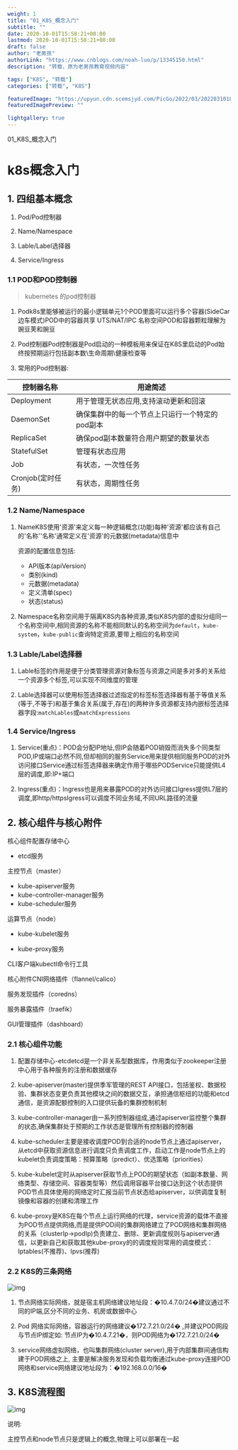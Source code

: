 ```yaml
---
weight: 1
title: "01_K8S_概念入门"
subtitle: ""
date: 2020-10-01T15:58:21+08:00
lastmod: 2020-10-01T15:58:21+08:00
draft: false
author: "老男孩"
authorLink: "https://www.cnblogs.com/noah-luo/p/13345150.html"
description: "转载，原为老男孩教育视频内容"

tags: ["K8S", "转载"]
categories: ["转载", "K8S"]

featuredImage: "https://upyun.cdn.scemsjyd.com/PicGo/2022/03/20220310183424.png"
featuredImagePreview: ""

lightgallery: true
---
```


01_K8S_概念入门
<!--more-->

# k8s概念入门


## 1. 四组基本概念

1. Pod/Pod控制器

2. Name/Namespace

3. Lable/Label选择器

4. Service/Ingress

###  1.1 POD和POD控制器

> kubernetes 的pod控制器

1. Podk8s里能够被运行的最小逻辑单元1个POD里面可以运行多个容器(SideCar 边车模式)POD中的容器共享 UTS/NAT/IPC 名称空间POD和容器颗粒理解为豌豆荚和豌豆

2. Pod控制器Pod控制器是Pod启动的一种模板用来保证在K8S里启动的Pod始终按预期运行包括副本数\生命周期\健康检查等

3. 常用的Pod控制器:

| 控制器名称        | 用途简述                                        |
| ----------------- | ----------------------------------------------- |
| Deployment        | 用于管理无状态应用,支持滚动更新和回滚           |
| DaemonSet         | 确保集群中的每一个节点上只运行一个特定的pod副本 |
| ReplicaSet        | 确保pod副本数量符合用户期望的数量状态           |
| StatefulSet       | 管理有状态应用                                  |
| Job               | 有状态，一次性任务                              |
| Cronjob(定时任务) | 有状态，周期性任务                              |

###  1.2 Name/Namespace

1. NameK8S使用'资源'来定义每一种逻辑概念(功能)每种'资源'都应该有自己的'名称''名称'通常定义在'资源'的元数据(metadata)信息中

   资源的配置信息包括:

   - API版本(apiVersion)
   - 类别(kind)
   - 元数据(metadata)
   - 定义清单(spec)
   - 状态(status)

2. Namespace名称空间用于隔离K8S内各种资源,类似K8S内部的虚拟分组同一个名称空间中,相同资源的名称不能相同默认的名称空间为`default`，`kube-system`，`kube-public`查询特定资源,要带上相应的名称空间

###  1.3 Lable/Label选择器

1. Lable标签的作用是便于分类管理资源对象标签与资源之间是多对多的关系给一个资源多个标签,可以实现不同维度的管理

2. Lable选择器可以使用标签选择器过滤指定的标签标签选择器有基于等值关系(等于,不等于)和基于集合关系(属于,存在)的两种许多资源都支持内嵌标签选择器字段:`matchLables`或`matchExpressions`

###  1.4 Service/Ingress

1. Service(重点)：POD会分配IP地址,但IP会随着POD销毁而消失多个同类型POD,IP或端口必然不同,但却相同的服务Service用来提供相同服务POD的对外访问接口Service通过标签选择器来确定作用于哪些PODService只能提供L4层的调度,即:IP+端口

2. Ingress(重点)：Ingress也是用来暴露POD的对外访问接口Igress提供L7层的调度,即http/httpsIgress可以调度不同业务域,不同URL路径的流量

## 2. 核心组件与核心附件

核心组件配置存储中心

- etcd服务

主控节点（master）

- kube-apiserver服务
- kube-controller-manager服务
- kube-scheduler服务

运算节点（node）

- kube-kubelet服务

- kube-proxy服务

CLI客户端kubectl命令行工具

核心附件CNI网络插件（flannel/calico）

服务发现插件（coredns）

服务暴露插件（traefik）

GUI管理插件（dashboard）

###  2.1 核心组件功能

1. 配置存储中心-etcdetcd是一个非关系型数据库，作用类似于zookeeper注册中心用于各种服务的注册和数据缓存

2. kube-apiserver(master)提供季军管理的REST API接口，包括鉴权、数据校验、集群状态变更负责其他模块之间的数据交互，承担通信枢纽的功能和etcd通信，是资源配额控制的入口提供玩备的集群控制机制

3. kube-controller-manager由一系列控制器组成,通过apiserver监控整个集群的状态,确保集群处于预期的工作状态是管理所有控制器的控制器

4. kube-scheduler主要是接收调度POD到合适的node节点上通过apiserver，从etcd中获取资源信息进行调度只负责调度工作，启动工作是node节点上的kubelet负责调度策略：预算策略（predict）、优选策略（priorities）

5. kube-kubelet定时从apiserver获取节点上POD的期望状态（如副本数量、网络类型、存储空间、容器类型等）然后调用容器平台接口达到这个状态提供POD节点具体使用的网络定时汇报当前节点状态给apiserver，以供调度复制镜像和容器的创建和清理工作

6. kube-proxy是K8S在每个节点上运行网络的代理，service资源的载体不直接为POD节点提供网络,而是提供POD间的集群网络建立了POD网络和集群网络的关系（clusterIp->podIp)负责建立、删除、更新调度规则与apiserver通信，以更新自己和获取其他kube-proxy的的调度规则常用的调度模式：Iptables(不推荐)、Ipvs(推荐)

###  2.2 K8S的三条网络

![img](https://upyun.cdn.scemsjyd.com/PicGo/2022/03/1610091667294-c229f4bb-88ed-480d-b865-49ffad828651.png)

1. 节点网络实际网络，就是宿主机网络建议地址段：�10.4.7.0/24�建议通过不同的IP端,区分不同的业务、机房或数据中心

2. Pod 网络实际网络，容器运行的网络建议�172.7.21.0/24� ,并建议POD网段与节点IP绑定如: 节点IP为�10.4.7.21�，则POD网络为�172.7.21.0/24�

3. service网络虚拟网络，也叫集群网络(cluster server),用于内部集群间通信构建于POD网络之上, 主要是解决服务发现和负载均衡通过kube-proxy连接POD网络和service网络建议地址段为：�192.168.0.0/16�



##  3. K8S流程图

![img](https://upyun.cdn.scemsjyd.com/PicGo/2022/03/1610091667301-c91e26c5-de30-46f2-ba82-be8e19f34bf6.png)

说明:

主控节点和node节点只是逻辑上的概念,物理上可以部署在一起